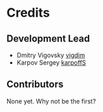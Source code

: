 # Credits

## Development Lead

- Dmitry Vigovsky [vigdim](https://github.com/vigdim)
- Karpov Sergey [karpoffS](https://github.com/xebox83)

## Contributors

None yet. Why not be the first?